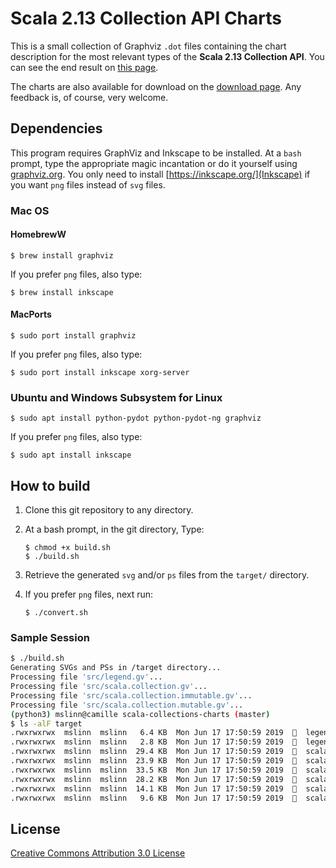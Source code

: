 # Scala 2.13 Collection API Charts
This is a small collection of Graphviz `.dot` files containing the chart description for the most relevant types
of the **Scala 2.13 Collection API**.
You can see the end result on [this page](http://www.decodified.com/scala/collections-api.xml).

The charts are also available for download on the [download page](http://github.com/sirthias/scala-collections-charts/downloads).
Any feedback is, of course, very welcome.

## Dependencies
This program requires GraphViz and Inkscape to be installed.
At a `bash` prompt, type the appropriate magic incantation or do it yourself using
[graphviz.org](http://www.graphviz.org/Download_macos.php).
You only need to install [https://inkscape.org/](Inkscape) if you want `png` files instead of `svg` files.

### Mac OS

#### HomebrewW

    $ brew install graphviz

If you prefer `png` files, also type:

    $ brew install inkscape

#### MacPorts

    $ sudo port install graphviz

If you prefer `png` files, also type:

    $ sudo port install inkscape xorg-server

### Ubuntu and Windows Subsystem for Linux

    $ sudo apt install python-pydot python-pydot-ng graphviz

If you prefer `png` files, also type:

    $ sudo apt install inkscape

## How to build
1. Clone this git repository to any directory.
2. At a bash prompt, in the git directory, Type:
    ```
    $ chmod +x build.sh
    $ ./build.sh
    ```

3. Retrieve the generated `svg` and/or `ps` files from the `target/` directory.
4. If you prefer `png` files, next run:
    ```
    $ ./convert.sh
    ```

### Sample Session

```bash
$ ./build.sh
Generating SVGs and PSs in /target directory...
Processing file 'src/legend.gv'...
Processing file 'src/scala.collection.gv'...
Processing file 'src/scala.collection.immutable.gv'...
Processing file 'src/scala.collection.mutable.gv'...
(python3) mslinn@camille scala-collections-charts (master)
$ ls -alF target
.rwxrwxrwx  mslinn  mslinn   6.4 KB  Mon Jun 17 17:50:59 2019    legend.ps*
.rwxrwxrwx  mslinn  mslinn   2.8 KB  Mon Jun 17 17:50:59 2019    legend.svg*
.rwxrwxrwx  mslinn  mslinn  29.4 KB  Mon Jun 17 17:50:59 2019    scala.collection.immutable.ps*
.rwxrwxrwx  mslinn  mslinn  23.9 KB  Mon Jun 17 17:50:59 2019    scala.collection.immutable.svg*
.rwxrwxrwx  mslinn  mslinn  33.5 KB  Mon Jun 17 17:50:59 2019    scala.collection.mutable.ps*
.rwxrwxrwx  mslinn  mslinn  28.2 KB  Mon Jun 17 17:50:59 2019    scala.collection.mutable.svg*
.rwxrwxrwx  mslinn  mslinn  14.1 KB  Mon Jun 17 17:50:59 2019    scala.collection.ps*
.rwxrwxrwx  mslinn  mslinn   9.6 KB  Mon Jun 17 17:50:59 2019    scala.collection.svg*
```

## License

<a rel="license" href="http://creativecommons.org/licenses/by/3.0/">Creative Commons Attribution 3.0 License</a>

[Graphviz]: http://www.graphviz.org/ "Graphviz Home"
[Homebrew]: http://mxcl.github.com/homebrew/ "Homebrew Home"
[MacPorts]: http://www.macports.org/ "MacPorts Home"
